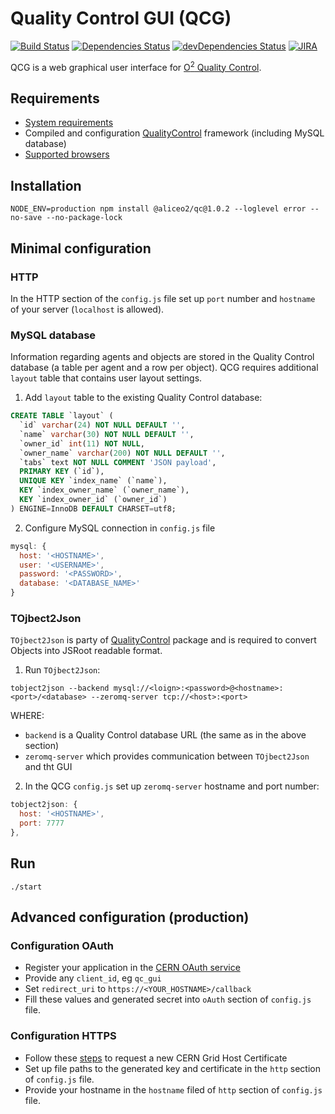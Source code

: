 # Quality Control GUI (QCG)
[![Build Status](https://travis-ci.org/AliceO2Group/WebUi.svg?branch=dev)](https://travis-ci.org/AliceO2Group/WebUi)
[![Dependencies Status](https://david-dm.org/AliceO2Group/WebUi/status.svg?path=QualityControl)](https://david-dm.org/AliceO2Group/WebUi?path=QualityControl)
[![devDependencies Status](https://david-dm.org/AliceO2Group/WebUi/dev-status.svg?path=QualityControl)](https://david-dm.org/AliceO2Group/WebUi?path=QualityControl&type=dev)
[![JIRA](https://img.shields.io/badge/JIRA-issues-blue.svg)](https://alice.its.cern.ch/jira/projects/OGUI)

QCG is a web graphical user interface for [O<sup>2</sup> Quality Control](https://github.com/AliceO2Group/QualityControl).

## Requirements
- [System requirements](https://github.com/AliceO2Group/WebUi/tree/master/Framework#system-requirements)
- Compiled and configuration [QualityControl](https://github.com/AliceO2Group/QualityControl) framework (including MySQL database)
- [Supported browsers](https://github.com/AliceO2Group/WebUi/tree/dev/Framework#minimum-browser-version-support)

## Installation
```
NODE_ENV=production npm install @aliceo2/qc@1.0.2 --loglevel error --no-save --no-package-lock
```

## Minimal configuration

### HTTP
In the HTTP section of the `config.js` file set up `port` number and `hostname` of your server (`localhost` is allowed).

### MySQL database
Information regarding agents and objects are stored in the Quality Control database (a table per agent and a row per object). QCG requires additional `layout` table that contains user layout settings.

1. Add `layout` table to the existing Quality Control database:
```sql
CREATE TABLE `layout` (
  `id` varchar(24) NOT NULL DEFAULT '',
  `name` varchar(30) NOT NULL DEFAULT '',
  `owner_id` int(11) NOT NULL,
  `owner_name` varchar(200) NOT NULL DEFAULT '',
  `tabs` text NOT NULL COMMENT 'JSON payload',
  PRIMARY KEY (`id`),
  UNIQUE KEY `index_name` (`name`),
  KEY `index_owner_name` (`owner_name`),
  KEY `index_owner_id` (`owner_id`)
) ENGINE=InnoDB DEFAULT CHARSET=utf8;
```

2. Configure MySQL connection in `config.js` file
```js
mysql: {
  host: '<HOSTNAME>',
  user: '<USERNAME>',
  password: '<PASSWORD>',
  database: '<DATABASE_NAME>'
}
```

### TOjbect2Json
`TOjbect2Json` is party of [QualityControl](https://github.com/AliceO2Group/QualityControl/blob/master/Framework/src/TObject2JsonServer.cxx) package and is required to convert Objects into JSRoot readable format.

1. Run `TOjbect2Json`:
```
tobject2json --backend mysql://<loign>:<password>@<hostname>:<port>/<database> --zeromq-server tcp://<host>:<port>
```
WHERE:
 - `backend` is a Quality Control database URL (the same as in the above section)
 - `zeromq-server` which provides communication between `TOjbect2Json` and tht GUI

2. In the QCG `config.js` set up `zeromq-server` hostname and port number:
```js
tobject2json: {
  host: '<HOSTNAME>',
  port: 7777
},
```

## Run
```
./start
```

## Advanced configuration (production)
### Configuration OAuth
- Register your application in the [CERN OAuth service](https://sso-management.web.cern.ch/OAuth/RegisterOAuthClient.aspx)
- Provide any `client_id`, eg `qc_gui`
- Set `redirect_uri` to `https://<YOUR_HOSTNAME>/callback`
- Fill these values and generated secret into `oAuth` section of `config.js` file.

### Configuration HTTPS
- Follow these [steps](https://ca.cern.ch/ca/host/HostSelection.aspx?template=ee2host&instructions=openssl) to request a new CERN Grid Host Certificate
- Set up file paths to the generated key and certificate in the `http` section of `config.js` file.
- Provide your hostname in the `hostname` filed of `http` section of `config.js` file.
